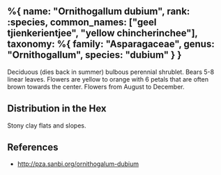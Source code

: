 %{
    name: "Ornithogallum dubium",
    rank: :species,
    common_names: ["geel tjienkerientjee", "yellow chincherinchee"],
    taxonomy: %{
        family: "Asparagaceae",
        genus: "Ornithogallum",
        species: "dubium"
    }
}
---

Deciduous (dies back in summer) bulbous perennial shrublet. Bears 5-8 linear leaves. Flowers are yellow to orange with
6 petals that are often brown towards the center. Flowers from August to December. 

<!-- read more -->

## Distribution in the Hex

Stony clay flats and slopes.

## References

* http://pza.sanbi.org/ornithogalum-dubium